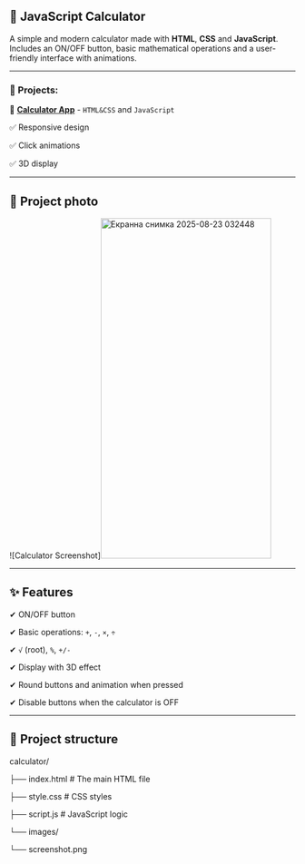 ## 🧮 JavaScript Calculator

A simple and modern calculator made with **HTML**, **CSS** and **JavaScript**.
Includes an ON/OFF button, basic mathematical operations and a user-friendly interface with animations.

---

### 📂 Projects:
🔹 **[Calculator App](https://github.com/AStoyan0ff/Calculator/tree/master/src/Calcilators)** - `HTML&CSS` and `JavaScript`

✅ Responsive design

✅ Click animations

✅ 3D display 

---

## 📸 Project photo
![Calculator Screenshot]<img width="300" height="600" alt="Екранна снимка 2025-08-23 032448" src="https://github.com/user-attachments/assets/600416c5-a6ce-4a65-a227-c76335e185c5" />

---

## ✨ Features

✔ ON/OFF button

✔ Basic operations: `+`, `-`, `×`, `÷`

✔ `√` (root), `%`, `+/-`

✔ Display with 3D effect

✔ Round buttons and animation when pressed

✔ Disable buttons when the calculator is OFF


---

## 📂 Project structure

calculator/

├── index.html # The main HTML file

├── style.css # CSS styles

├── script.js # JavaScript logic

└── images/

└── screenshot.png

